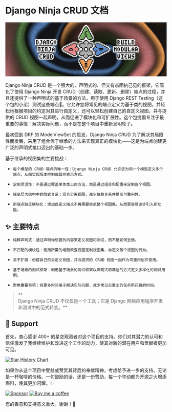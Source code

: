 Django Ninja CRUD 文档
=======================

![Django Ninja CRUD](../img/django-ninja-crud-cover.JPG)


Django Ninja CRUD 是一个强大的、声明式的、但又有点固执己见的框架，它简化了使用 Django Ninja 开发 CRUD（创建、读取、更新、删除）端点的过程，并且还提供了一种声明式的基于场景的方法，用于使用 Django REST Testing（这个包的小弟）测试这些端点🐣。它允许您将常见的端点定义为基于类的视图，并轻松地根据项目的约定对其进行自定义，还可以轻松创建自己的自定义视图，并与提供的 CRUD 视图一起声明，从而促进了模块化和可扩展性。这个包提倡专注于最重要的事情：解决实际问题，而不是在整个项目中重新发明轮子。


最初受到 DRF 的 ModelViewSet 的启发，Django Ninja CRUD 为了解决其局限性而发展，采用了组合优于继承的方法来实现真正的模块化——这是为端点创建更广泛的声明式接口迈出的基础一步。


基于继承的视图集的主要挑战：

*     每个模型的 CRUD 端点的唯一性：Django Ninja CRUD 允许您为同一个模型定义多个端点，从而实现版本控制或其他表示方式。
*     定制灵活性：不是通过覆盖单体类上的方法，而是通过组合和配置来定制各个视图。
*     继承层次结构中的隐式关系：组合分离视图，减少依赖关系并提高可重用性。
*     新端点缺乏模块化：添加自定义端点不再需要继承整个视图集，从而更容易逐步引入新功能。

✨ 主要特点
-------

*     纯粹声明式：通过声明你想要的内容来定义视图和测试，而不是如何去做。
*     不匹配的模块性：使用所需的增删改查视图定制视图集，自定义每个视图的行为。
*     易于扩展：创建自己的自定义视图，并与提供的 CRUD 视图一起作为可重用组件使用。
*     基于场景的测试框架：利用基于场景的测试框架以声明式和简洁的方式定义多样化的测试用例。
*     聚焦重要事项：将更多时间用于解决实际问题，减少常见且重复的任务所花费的时间。

> **  
> Django Ninja CRUD 不仅仅是一个工具；它是 Django 网络应用程序开发和测试中的范式转变。**

🫶 Support
----------


首先，衷心感谢 400+ 的星空观测者对这个项目的支持。你们对其潜力的认可和信任激发了我继续维护和改进这个工作的动力，使其对新的潜在用户和贡献者更加可见。

[![Star History Chart](https://api.star-history.com/svg?repos=hbakri/django-ninja-crud&type=Date)](https://star-history.com/#hbakri/django-ninja-crud&Date)


如果你从这个项目中受益或赞赏其背后的奉献精神，考虑给予进一步的支持。无论是一杯咖啡的价格、一句鼓励的话，还是一份赞助，每一个举动都为开源之火增添燃料，使其更加闪耀。✨

[![Sponsor](https://img.shields.io/badge/sponsor-donate-pink?logo=github-sponsors&logoColor=white)](https://github.com/sponsors/hbakri) [![Buy me a coffee](https://img.shields.io/badge/buy_me_a_coffee-donate-pink?logo=buy-me-a-coffee&logoColor=white)](https://www.buymeacoffee.com/hbakri)


您的善意和支持意义重大。谢谢！🙏
